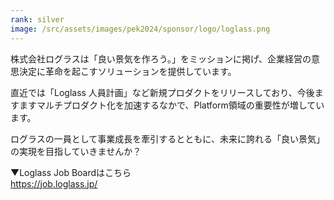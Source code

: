 ```yaml
---
rank: silver
image: /src/assets/images/pek2024/sponsor/logo/loglass.png
---
```

株式会社ログラスは「良い景気を作ろう。」をミッションに掲げ、企業経営の意思決定に革命を起こすソリューションを提供しています。  

直近では「Loglass 人員計画」など新規プロダクトをリリースしており、今後ますますマルチプロダクト化を加速するなかで、Platform領域の重要性が増しています。  

ログラスの一員として事業成長を牽引するとともに、未来に誇れる「良い景気」の実現を目指していきませんか？  

▼Loglass Job Boardはこちら  
https://job.loglass.jp/  
